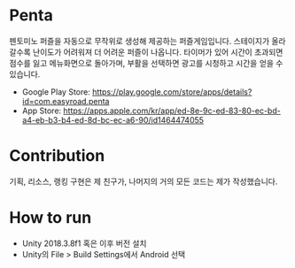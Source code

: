 # Penta
펜토미노 퍼즐을 자동으로 무작위로 생성해 제공하는 퍼즐게임입니다. 스테이지가 올라갈수록 난이도가 어려워져 더 어려운 퍼즐이 나옵니다.
타이머가 있어 시간이 초과되면 점수를 잃고 메뉴화면으로 돌아가며, 부활을 선택하면 광고를 시청하고 시간을 얻을 수 있습니다.

* Google Play Store: https://play.google.com/store/apps/details?id=com.easyroad.penta
* App Store: https://apps.apple.com/kr/app/ed-8e-9c-ed-83-80-ec-bd-a4-eb-b3-b4-ed-8d-bc-ec-a6-90/id1464474055

# Contribution
기획, 리소스, 랭킹 구현은 제 친구가, 나머지의 거의 모든 코드는 제가 작성했습니다.

# How to run
* Unity 2018.3.8f1 혹은 이후 버전 설치
* Unity의 File > Build Settings에서 Android 선택
